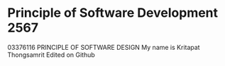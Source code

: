# Principle of Software Development 2567
03376116 PRINCIPLE OF SOFTWARE DESIGN
My name is Kritapat Thongsamrit
Edited on Github
